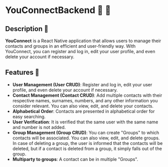 ﻿# YouConnectBackend :iphone: :link:


## Description :page_facing_up:

**YouConnect** is a React Native application that allows users to manage their contacts and groups in an efficient and user-friendly way. With YouConnect, you can register and log in, edit your user profile, and even delete your account if necessary.

## Features :star2:

- **User Management (User CRUD)**: Register and log in, edit your user profile, and even delete your account if necessary.
- **Contact Management (Contact CRUD)**: Add multiple contacts with their respective names, surnames, numbers, and any other information you consider relevant. You can also view, edit, and delete your contacts.
- **Alphabetical Order**: Contacts are presented in alphabetical order for easy searching.
- **User Verification**: It is verified that the same user with the same name and number is not added.
- **Group Management (Group CRUD)**: You can create "Groups" to which contacts will be associated. You can also view, edit, and delete groups. In case of deleting a group, the user is informed that the contacts will be deleted, but if a contact is deleted from a group, it simply falls out of the group.
- **Multiparty to groups**: A contact can be in multiple "Groups".
